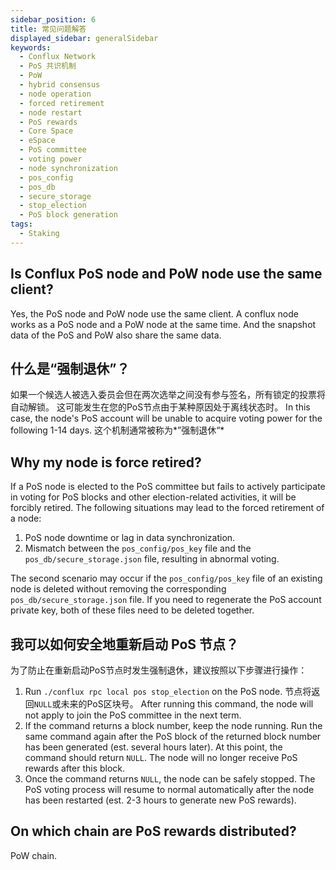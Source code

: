 ```yaml
---
sidebar_position: 6
title: 常见问题解答
displayed_sidebar: generalSidebar
keywords:
  - Conflux Network
  - PoS 共识机制
  - PoW
  - hybrid consensus
  - node operation
  - forced retirement
  - node restart
  - PoS rewards
  - Core Space
  - eSpace
  - PoS committee
  - voting power
  - node synchronization
  - pos_config
  - pos_db
  - secure_storage
  - stop_election
  - PoS block generation
tags:
  - Staking
---
```


## Is Conflux PoS node and PoW node use the same client?

Yes, the PoS node and PoW node use the same client. A conflux node works as a PoS node and a PoW node at the same time. And the snapshot data of the PoS and PoW also share the same data.

## 什么是“强制退休”？

如果一个候选人被选入委员会但在两次选举之间没有参与签名，所有锁定的投票将自动解锁。 这可能发生在您的PoS节点由于某种原因处于离线状态时。 In this case, the node's PoS account will be unable to acquire voting power for the following 1-14 days. 这个机制通常被称为*”强制退休“*

## Why my node is force retired?

If a PoS node is elected to the PoS committee but fails to actively participate in voting for PoS blocks and other election-related activities, it will be forcibly retired. The following situations may lead to the forced retirement of a node:

1. PoS node downtime or lag in data synchronization.
2. Mismatch between the `pos_config/pos_key` file and the `pos_db/secure_storage.json` file, resulting in abnormal voting.

The second scenario may occur if the `pos_config/pos_key` file of an existing node is deleted without removing the corresponding `pos_db/secure_storage.json` file. If you need to regenerate the PoS account private key, both of these files need to be deleted together.

## 我可以如何安全地重新启动 PoS 节点？

为了防止在重新启动PoS节点时发生强制退休，建议按照以下步骤进行操作：

1. Run `./conflux rpc local pos stop_election` on the PoS node. 节点将返回`NULL`或未来的PoS区块号。 After running this command, the node will not apply to join the PoS committee in the next term.
2. If the command returns a block number, keep the node running. Run the same command again after the PoS block of the returned block number has been generated (est. several hours later). At this point, the command should return `NULL`. The node will no longer receive PoS rewards after this block.
3. Once the command returns `NULL`, the node can be safely stopped. The PoS voting process will resume to normal automatically after the node has been restarted (est. 2-3 hours to generate new PoS rewards).

## On which chain are PoS rewards distributed?

PoW chain.
